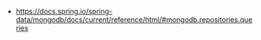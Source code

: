 * <https://docs.spring.io/spring-data/mongodb/docs/current/reference/html/#mongodb.repositories.queries>
